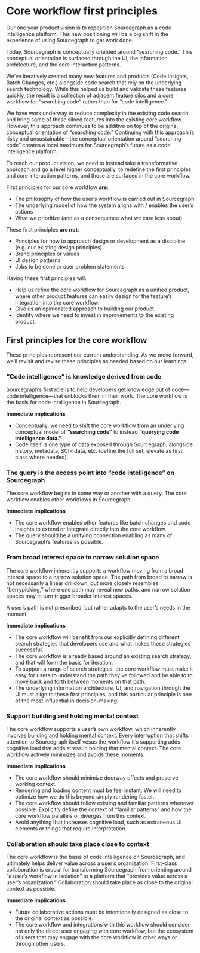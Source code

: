 # Core workflow first principles

Our one year product vision is to reposition Sourcegraph as a code intelligence platform. This new positioning will be a big shift in the experience of using Sourcegraph to get work done.

Today, Sourcegraph is conceptually oriented around “searching code.” This conceptual orientation is surfaced through the UI, the information architecture, and the core interaction patterns.

We’ve iteratively created many new features and products (Code Insights, Batch Changes, etc.) alongside code search that rely on the underlying search technology. While this helped us build and validate these features quickly, the result is a collection of adjacent feature silos and a core workflow for “searching code” rather than for “code intelligence.”

We have work underway to reduce complexity in the existing code search and bring some of these siloed features into the existing core workflow. However, this approach continues to be additive on top of the original conceptual orientation of “searching code.” Continuing with this approach is risky and unsustainable—the conceptual orientation around “searching code” creates a local maximum for Sourcegraph’s future as a code intelligence platform.

To reach our product vision, we need to instead take a transformative approach and go a level higher conceptually, to redefine the first principles and core interaction patterns, and those are surfaced in the core workflow.

First principles for our core workflow **are**:

- The philosophy of how the user’s workflow is carried out in Sourcegraph
- The underlying model of how the system aligns with / enables the user’s actions
- What we prioritize (and as a consequence what we care less about)

These first principles **are not**:

- Principles for how to approach design or development as a discipline (e.g. our existing design principles)
- Brand principles or values
- UI design patterns
- Jobs to be done or user problem statements

Having these first principles will:

- Help us refine the core workflow for Sourcegraph as a unified product, where other product features can easily design for the feature’s integration into the core workflow.
- Give us an opinionated approach to building our product.
- Identify where we need to invest in improvements to the existing product.

## First principles for the core workflow

These principles represent our current understanding. As we move forward, we’ll revisit and revise these principles as needed based on our learnings.

### “Code intelligence” is knowledge derived from code

Sourcegraph’s first role is to help developers get knowledge out of code—code intelligence—that unblocks them in their work. The core workflow is the basis for code intelligence in Sourcegraph.

**Immediate implications**

- Conceptually, we need to shift the core workflow from an underlying conceptual model of **“searching code”** to instead **“querying code intelligence data.”**
- Code itself is one type of data exposed through Sourcegraph, alongside history, metadata, SCIP data, etc. (define the full set, elevate as first class where needed).

### The query is the access point into “code intelligence” on Sourcegraph

The core workflow begins in some way or another with a query. The core workflow enables other workflows in Sourcegraph.

**Immediate implications**

- The core workflow enables other features like batch changes and code insights to extend or integrate directly into the core workflow.
- The query should be a unifying connection enabling as many of Sourcegraph’s features as possible.

### From broad interest space to narrow solution space

The core workflow inherently supports a workflow moving from a broad interest space to a narrow solution space. The path from broad to narrow is not necessarily a linear drilldown, but more closely resembles “berrypicking,” where one path may reveal new paths, and narrow solution spaces may in turn trigger broader interest spaces.

A user’s path is not prescribed, but rather adapts to the user’s needs in the moment.

**Immediate implications**

- The core workflow will benefit from our explicitly defining different search strategies that developers use and what makes those strategies successful.
- The core workflow is already based around an existing search strategy, and that will form the basis for iteration.
- To support a range of search strategies, the core workflow must make it easy for users to understand the path they’ve followed and be able to to move back and forth between moments on that path.
- The underlying information architecture, UI, and navigation through the UI must align to these first principles, and this particular principle is one of the most influential in decision-making.

### Support building and holding mental context

The core workflow supports a user’s own workflow, which inherently involves building and holding mental context. Every interruption that shifts attention to Sourcegraph itself vesus the workflow it’s supporting adds cognitive load that adds stress in holding that mental context. The core workflow actively minimizes and avoids these moments.

**Immediate implications**

- The core workflow should minimize doorway effects and preserve working context.
- Rendering and loading content must be feel instant. We will need to optimize how we do this beyond simply rendering faster.
- The core workflow should follow existing and familiar patterns whenever possible. Explicitly define the context of “familiar patterns” and how the core workflow parallels or diverges from this context.
- Avoid anything that increases cognitive load, such as extraneous UI elements or things that require interpretation.

### Collaboration should take place close to context

The core workflow is the basis of code intelligence on Sourcegraph, and ultimately helps deliver value across a user’s organization. First-class collaboration is crucial for transforming Sourcegraph from orienting around “a user’s workflow in isolation” to a platform that “provides value across a user’s organization.” Collaboration should take place as close to the original context as possible.

**Immediate implications**

- Future collaborative actions must be intentionally designed as close to the original context as possible.
- The core workflow and integrations with this workflow should consider not only the direct user engaging with core workflow, but the ecosystem of users that may engage with the core workflow in other ways or through other users.
